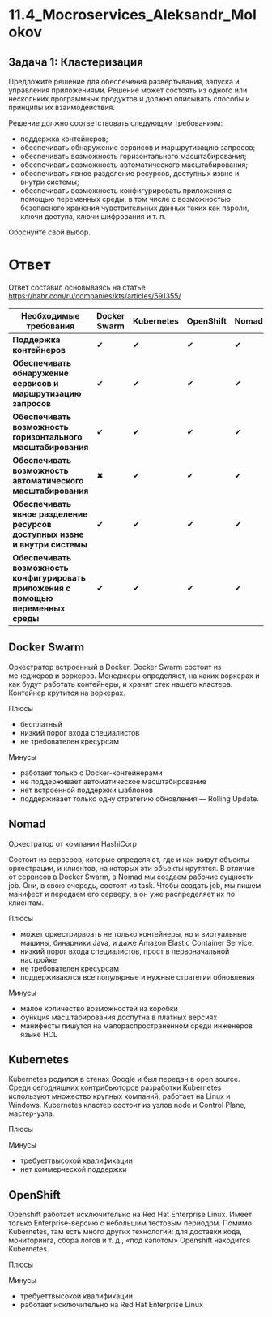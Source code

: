 # 11.4_Mocroservices_Aleksandr_Molokov

## Задача 1: Кластеризация

Предложите решение для обеспечения развёртывания, запуска и управления приложениями.
Решение может состоять из одного или нескольких программных продуктов и должно описывать способы и принципы их взаимодействия.

Решение должно соответствовать следующим требованиям:
- поддержка контейнеров;
- обеспечивать обнаружение сервисов и маршрутизацию запросов;
- обеспечивать возможность горизонтального масштабирования;
- обеспечивать возможность автоматического масштабирования;
- обеспечивать явное разделение ресурсов, доступных извне и внутри системы;
- обеспечивать возможность конфигурировать приложения с помощью переменных среды, в том числе с возможностью безопасного хранения чувствительных данных таких как пароли, ключи доступа, ключи шифрования и т. п.

Обоснуйте свой выбор.

# Ответ

Ответ составил основываясь на статье https://habr.com/ru/companies/kts/articles/591355/

| Необходимые требования | Docker Swarm | Kubernetes | OpenShift | Nomad |
| --- | --- | --- | --- | --- |
| **Поддержка контейнеров** | ✔ | ✔ | ✔ | ✔ |
| **Обеспечивать обнаружение сервисов и маршрутизацию запросов** | ✔ | ✔ | ✔ |✔ |
| **Обеспечивать возможность горизонтального масштабирования** | ✔ | ✔ |  ✔ |✔ |
| **Обеспечивать возможность автоматического масштабирования** | ✖ | ✔ | ✔ |✔ |
| **Обеспечивать явное разделение ресурсов доступных извне и внутри системы** | ✔ | ✔ | ✔ |✔ |
| **Обеспечивать возможность конфигурировать приложения с помощью переменных среды** | ✔ | ✔ | ✔ |✔ |

## Docker Swarm

Оркестратор встроенный в Docker.
Docker Swarm состоит из менеджеров и воркеров. 
Менеджеры определяют, на каких воркерах и как будут работать контейнеры, и хранят стек нашего кластера. Контейнер крутится на воркерах. 

Плюсы
- бесплатный
- низкий порог входа специалистов
- не требователен кресурсам

Минусы
- работает только с Docker-контейнерами
- не поддерживает автоматическое масштабирование
- нет встроенной поддержки шаблонов
- поддерживает только одну стратегию обновления — Rolling Update.

## Nomad
Оркестратор от компании HashiCorp

Состоит из серверов, которые определяют, где и как живут объекты оркестрации, и клиентов, на которых эти объекты крутятся. 
В отличие от сервисов в Docker Swarm, в Nomad мы создаем рабочие сущности job. Они, в свою очередь, состоят из task. 
Чтобы создать job, мы пишем манифест и передаем его серверу, а он уже распределяет их по клиентам. 

Плюсы
- может оркестрирвоать не только контейнеры, но и виртуальные машины, бинарники Java, и даже Amazon Elastic Container Service.
- низкий порог входа специалистов, прост в первоначальной настройке
- не требователен кресурсам
- поддерживаются все популярные и нужные стратегии обновления

Минусы
- малое количество возможностей из коробки
- функция масштабирования доспутна в платных версиях
- манифесты пишутся на малораспространенном среди инженеров языке HCL

## Kubernetes
Kubernetes родился в стенах Google и был передан в open source. Среди сегодняшних контрибьюторов разработки Kubernetes используют множество крупных компаний, работает на Linux и Windows.
Kubernetes кластер состоит из узлов node и Control Plane, мастер-узла. 

Плюсы


Минусы
- требуеттвысокой квалификации 
- нет коммерческой поддержки

## OpenShift
Openshift работает исключительно на Red Hat Enterprise Linux. Имеет только Enterprise-версию с небольшим тестовым периодом. Помимо Kubernetes, там есть много других технологий: для доставки кода, мониторинга, сбора логов и т. д., «под капотом» Openshift находится Kubernetes. 

Плюсы


Минусы
- требуеттвысокой квалификации 
- работает исключительно на Red Hat Enterprise Linux





